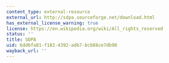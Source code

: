 ```yaml
---
content_type: external-resource
external_url: http://sdpa.sourceforge.net/download.html
has_external_license_warning: true
license: https://en.wikipedia.org/wiki/All_rights_reserved
status: ''
title: SDPA
uid: 6dd6fa81-f182-4392-adb7-bcb88ce7db90
wayback_url: ''
---
```

